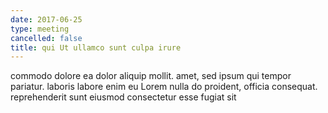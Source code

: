 ```yaml
---
date: 2017-06-25
type: meeting
cancelled: false
title: qui Ut ullamco sunt culpa irure
---
```

commodo dolore ea dolor aliquip mollit. amet, sed ipsum qui tempor pariatur. laboris labore enim eu Lorem nulla do proident, officia consequat. reprehenderit sunt eiusmod consectetur esse fugiat sit